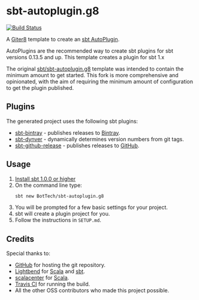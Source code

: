 # sbt-autoplugin.g8

[![Build Status]](https://travis-ci.org/BotTech/sbt-cached-updates)

A [Giter8][g8] template to create an [sbt AutoPlugin].

AutoPlugins are the recommended way to create sbt plugins for sbt versions 0.13.5 and up. This template creates a plugin
for sbt 1.x

The original [sbt/sbt-autoplugin.g8][Original Repo] template was intended to contain the minimum amount to get started.
This fork is more comprehensive and opinionated, with the aim of requiring the minimum amount of configuration to get
the plugin published.

## Plugins

The generated project uses the following sbt plugins:
* [sbt-bintray] - publishes releases to [Bintray].
* [sbt-dynver] - dynamically determines version numbers from git tags.
* [sbt-github-release] - publishes releases to [GitHub].

## Usage

1. [Install sbt 1.0.0 or higher][sbt Setup]
1. On the command line type:
   ```bash
   sbt new BotTech/sbt-autoplugin.g8
   ```
1. You will be prompted for a few basic settings for your project.
1. sbt will create a plugin project for you.
1. Follow the instructions in `SETUP.md`.

## Credits

Special thanks to:
* [GitHub] for hosting the git repository.
* [Lightbend] for [Scala] and [sbt].
* [scalacenter] for [Scala].
* [Travis CI] for running the build.
* All the other OSS contributors who made this project possible.

[Bintray]: https://bintray.com
[Build Status]: https://travis-ci.org/BotTech/sbt-gpg.svg?branch=master
[g8]: http://www.foundweekends.org/giter8
[Github]: https://github.com
[Lightbend]: https://www.lightbend.com
[Original Repo]: https://github.com/sbt/sbt-autoplugin.g8
[sbt]: https://www.scala-sbt.org
[sbt AutoPlugin]: http://www.scala-sbt.org/1.x/docs/Plugins.html#Creating+an+auto+plugin
[sbt Setup]: http://www.scala-sbt.org/release/docs/Setup.html
[sbt-bintray]: https://github.com/sbt/sbt-bintray
[sbt-dynver]: https://github.com/dwijnand/sbt-dynver
[sbt-github-release]: https://github.com/ohnosequences/sbt-github-release
[Scala]: https://www.scala-lang.org
[scalacenter]: https://scala.epfl.ch
[Travis CI]: https://travis-ci.org
